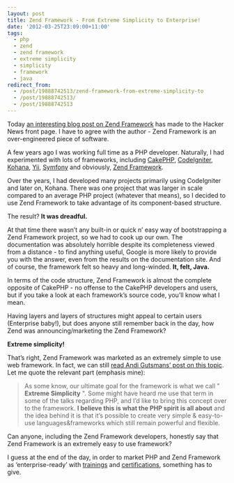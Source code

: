```yaml
---
layout: post
title: Zend Framework - From Extreme Simplicity to Enterprise!
date: '2012-03-25T23:09:00+11:00'
tags:
  - php
  - zend
  - zend framework
  - extreme simplicity
  - simplicity
  - framework
  - java
redirect_from:
  - /post/19888742513/zend-framework-from-extreme-simplicity-to
  - /post/19888742513/
  - /post/19888742513
---
```


Today [an interesting blog post on Zend Framework](http://www.alexhudson.com/2012/03/24/a-fond-farewell-to-zend-framework/) has made to the Hacker News front page. I have to agree with the author - Zend Framework is an over-engineered piece of software.

A few years ago I was working full time as a PHP developer. Naturally, I had experimented with lots of frameworks, including [CakePHP](http://cakephp.org/), [CodeIgniter](http://codeigniter.com/), [Kohana](http://kohanaframework.org/), [Yii](http://www.yiiframework.com/), [Symfony](http://www.symfony-project.org/) and obviously, [Zend Framework](http://framework.zend.com/).

Over the years, I had developed many projects primarily using CodeIgniter and later on, Kohana. There was one project that was larger in scale compared to an average PHP project (whatever that means), so I decided to use Zend Framework to take advantage of its component-based structure.

The result? **It was dreadful.**

At that time there wasn’t any built-in or quick n’ easy way of bootstrapping a Zend Framework project, so we had to cook up our own. The documentation was absolutely horrible despite its completeness viewed from a distance - to find anything useful, Google is more likely to provide you with the answer, even from the results on the documentation site. And of course, the framework felt so heavy and long-winded. **It, felt, Java.**

In terms of the code structure, Zend Framework is almost the complete opposite of CakePHP - no offense to the CakePHP developers and users, but if you take a look at each framework’s source code, you’ll know what I mean.

Having layers and layers of structures might appeal to certain users (Enterprise baby!), but does anyone still remember back in the day, how Zend was announcing/marketing the Zend Framework?

**Extreme simplicity!**

That’s right, Zend Framework was marketed as an extremely simple to use web framework. In fact, we can still [read Andi Gutsmans’ post on this topic](http://andigutmans.blogspot.com.au/2005/10/zend-framework-post-is-too-long-so.html). Let me quote the relevant part (emphasis mine):

> As some know, our ultimate goal for the framework is what we call " **Extreme Simplicity** ". Some might have heard me use that term in some of the talks regarding PHP, and I’d like to bring this concept over to the framework. **I believe this is what the PHP spirit is all about** and the idea behind it is that it’s possible to create very simple & easy-to-use languages&frameworks which still remain powerful and flexible.

Can anyone, including the Zend Framework developers, honestly say that Zend Framework is an extremely easy to use framework?

I guess at the end of the day, in order to market PHP and Zend Framework as ‘enterprise-ready’ with [trainings](http://www.zend.com/services/training/course-catalog/zend-framework) and [certifications](http://www.zend.com/services/certification/framework/), something has to give.
